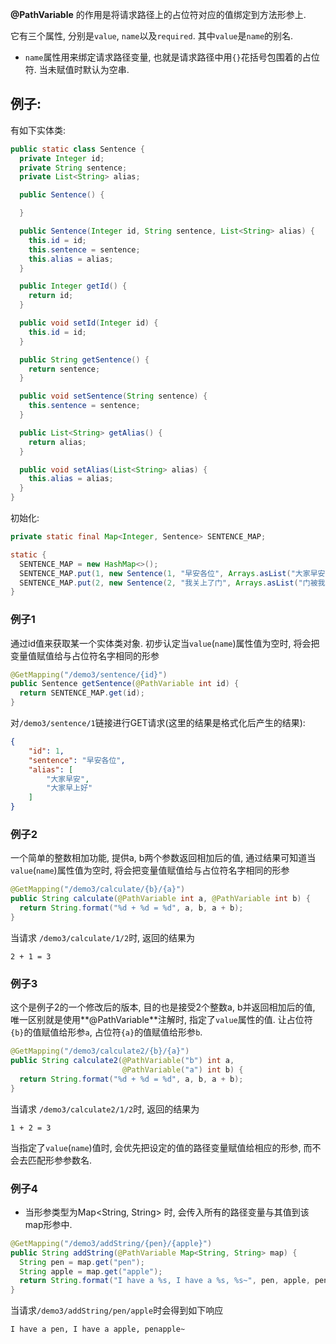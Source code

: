 **@PathVariable** 的作用是将请求路径上的占位符对应的值绑定到方法形参上.

它有三个属性, 分别是`value`, `name`以及`required`. 其中`value`是`name`的别名.

+ `name`属性用来绑定请求路径变量, 也就是请求路径中用`{}`花括号包围着的占位符. 当未赋值时默认为空串.

## 例子:

有如下实体类:

```java
public static class Sentence {
  private Integer id;
  private String sentence;
  private List<String> alias;

  public Sentence() {

  }

  public Sentence(Integer id, String sentence, List<String> alias) {
    this.id = id;
    this.sentence = sentence;
    this.alias = alias;
  }

  public Integer getId() {
    return id;
  }

  public void setId(Integer id) {
    this.id = id;
  }

  public String getSentence() {
    return sentence;
  }

  public void setSentence(String sentence) {
    this.sentence = sentence;
  }

  public List<String> getAlias() {
    return alias;
  }

  public void setAlias(List<String> alias) {
    this.alias = alias;
  }
}
```

初始化:

```java
private static final Map<Integer, Sentence> SENTENCE_MAP;

static {
  SENTENCE_MAP = new HashMap<>();
  SENTENCE_MAP.put(1, new Sentence(1, "早安各位", Arrays.asList("大家早安", "大家早上好")));
  SENTENCE_MAP.put(2, new Sentence(2, "我关上了门", Arrays.asList("门被我关上了", "我把门关上了")));
}
```

### 例子1

通过id值来获取某一个实体类对象. 初步认定当`value`(`name`)属性值为空时, 将会把变量值赋值给与占位符名字相同的形参

```java
@GetMapping("/demo3/sentence/{id}")
public Sentence getSentence(@PathVariable int id) {
  return SENTENCE_MAP.get(id);
}
```

对`/demo3/sentence/1`链接进行GET请求(这里的结果是格式化后产生的结果):

```json
{
    "id": 1,
    "sentence": "早安各位",
    "alias": [
        "大家早安",
        "大家早上好"
    ]
}
```

### 例子2

一个简单的整数相加功能, 提供a, b两个参数返回相加后的值, 通过结果可知道当`value`(`name`)属性值为空时, 将会把变量值赋值给与占位符名字相同的形参

```java
@GetMapping("/demo3/calculate/{b}/{a}")
public String calculate(@PathVariable int a, @PathVariable int b) {
  return String.format("%d + %d = %d", a, b, a + b);
}
```

当请求 `/demo3/calculate/1/2`时, 返回的结果为

```
2 + 1 = 3
```

### 例子3

这个是例子2的一个修改后的版本, 目的也是接受2个整数a, b并返回相加后的值, 唯一区别就是使用**@PathVariable**注解时, 指定了`value`属性的值. 让占位符`{b}`的值赋值给形参`a`, 占位符`{a}`的值赋值给形参`b`.

```java
@GetMapping("/demo3/calculate2/{b}/{a}")
public String calculate2(@PathVariable("b") int a,
                         @PathVariable("a") int b) {
  return String.format("%d + %d = %d", a, b, a + b);
}
```

当请求 `/demo3/calculate2/1/2`时, 返回的结果为

```
1 + 2 = 3
```

当指定了`value`(`name`)值时, 会优先把设定的值的路径变量赋值给相应的形参, 而不会去匹配形参参数名.

### 例子4

+ 当形参类型为Map<String, String> 时, 会传入所有的路径变量与其值到该map形参中.

```java
@GetMapping("/demo3/addString/{pen}/{apple}")
public String addString(@PathVariable Map<String, String> map) {
  String pen = map.get("pen");
  String apple = map.get("apple");
  return String.format("I have a %s, I have a %s, %s~", pen, apple, pen + apple);
}
```

当请求`/demo3/addString/pen/apple`时会得到如下响应

```
I have a pen, I have a apple, penapple~
```
